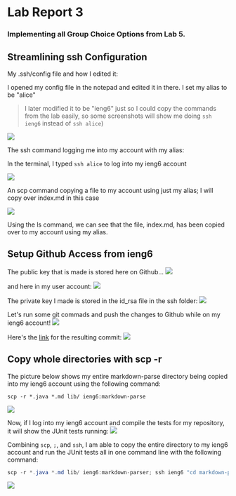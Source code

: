 # Lab Report 3
### Implementing all Group Choice Options from Lab 5.

## Streamlining ssh Configuration

My .ssh/config file and how I edited it:

I opened my config file in the notepad and edited it in there. I set my alias to be "alice"

>I later modified it to be "ieng6" just so I could copy the commands from the lab easily, so some screenshots will show me doing `ssh ieng6` instead of `ssh alice`)

![](https://scontent.xx.fbcdn.net/v/t1.15752-9/280076811_1180703666097699_1235992140166893346_n.png?_nc_cat=106&ccb=1-6&_nc_sid=aee45a&_nc_ohc=cBHK3BRvpW8AX8QYeE9&_nc_ad=z-m&_nc_cid=0&_nc_ht=scontent.xx&oh=03_AVINgLVIz3eIDGeJkotsp7z1S4soB4J3moO4MxzetrcYiw&oe=629FD39B)

The ssh command logging me into my account with my alias:

In the terminal, I typed `ssh alice` to log into my ieng6 account

![](https://scontent.xx.fbcdn.net/v/t1.15752-9/280122006_1051182129137777_7908281862068135903_n.png?_nc_cat=108&ccb=1-6&_nc_sid=aee45a&_nc_ohc=rGd7TROQpbAAX8j-5mQ&_nc_ad=z-m&_nc_cid=0&_nc_ht=scontent.xx&oh=03_AVLPq5xF1i67c1g582QkWrKhLyieS7rMJsCNQKH-jMPV2Q&oe=629E3DDA)

An scp command copying a file to my account using just my alias; I will copy over index.md in this case

![](https://scontent.xx.fbcdn.net/v/t1.15752-9/279244065_800450520935355_4640089459631946226_n.png?_nc_cat=111&ccb=1-6&_nc_sid=aee45a&_nc_ohc=W1fkgzXTcp4AX-vJKf6&_nc_ad=z-m&_nc_cid=0&_nc_ht=scontent.xx&oh=03_AVLLvcDiRz7b7v1UN3Pow4-67Eob_wxKXhlpy9vORbGudQ&oe=629DC769)

Using the ls command, we can see that the file, index.md, has been copied over to my account using my alias.

## Setup Github Access from ieng6
The public key that is made is stored here on Github...
![](https://scontent.xx.fbcdn.net/v/t1.15752-9/280120381_308068234681186_3905321658330235621_n.png?_nc_cat=104&ccb=1-6&_nc_sid=aee45a&_nc_ohc=mwVmAL4NZsgAX89bNoA&_nc_ad=z-m&_nc_cid=0&_nc_ht=scontent.xx&oh=03_AVIFPSYz_1hSBs3DpkHze3KzUHzVNkK6zp9NLA6m9Q2Bew&oe=629F82E7)

and here in my user account:
![](https://scontent.xx.fbcdn.net/v/t1.15752-9/279802389_328276499250969_704356715956388360_n.png?_nc_cat=103&ccb=1-6&_nc_sid=aee45a&_nc_ohc=SbV1Ukj-DQIAX-AMeh1&_nc_ad=z-m&_nc_cid=0&_nc_ht=scontent.xx&oh=03_AVITFtRw0BnB2zNz1wfyLszas4fMMQAaWc-QKJVeYyipjA&oe=629C3B67)

The private key I made is stored in the id_rsa file in the ssh folder:
![](https://scontent.xx.fbcdn.net/v/t1.15752-9/280390101_317092743836534_2117228152023734444_n.png?_nc_cat=108&ccb=1-6&_nc_sid=aee45a&_nc_ohc=Ot0z9Y8KWgsAX-Cqku1&_nc_ad=z-m&_nc_cid=0&_nc_ht=scontent.xx&oh=03_AVJ14MpsHo9jtsYngHN9quRKSGyolt43vxgB8YgaDIl1AQ&oe=629FA2C7)

Let's run some git commads and push the changes to Github while on my ieng6 account! 
![](https://scontent.xx.fbcdn.net/v/t1.15752-9/280240914_547138916775576_2575191255221803961_n.png?_nc_cat=108&ccb=1-6&_nc_sid=aee45a&_nc_ohc=JI54ALsOTqAAX8W-B4T&_nc_oc=AQkhXrw5UdZ6FqoK5jgeIx5-rw1mnuHLPWKUnEj8VU5p8qmZSIUGhomsESypA7sQ1yF8RO-HJzaxQ_eE_mPDjsAz&_nc_ad=z-m&_nc_cid=0&_nc_ht=scontent.xx&oh=03_AVJH6Yn0H0ytbhru-8rwMzb5AAdftI9brYoDTcYHbJtlvw&oe=629FAACF)

Here's the [link](https://github.com/alicema1202/markdown-parser/commit/fc9782f8939a4788185cab67135f28162b1e298b "markdown-parser repository") for the resulting commit:
![](https://scontent.xx.fbcdn.net/v/t1.15752-9/280192101_5415016561864778_2347696041906020515_n.png?_nc_cat=103&ccb=1-6&_nc_sid=aee45a&_nc_ohc=gApz04CKrk4AX_a-FOZ&_nc_ad=z-m&_nc_cid=0&_nc_ht=scontent.xx&oh=03_AVKQSi4WNdOuHwzrcg-Mjyk_MOdNU0rHsBvqMcQ2Xcpwgg&oe=629EEA05)

## Copy whole directories with scp -r

The picture below shows my entire markdown-parse directory being copied into my ieng6 account using the following command:
```
scp -r *.java *.md lib/ ieng6:markdown-parse
```
![](https://scontent.xx.fbcdn.net/v/t1.15752-9/280180437_753130449191179_1327177585582640984_n.png?_nc_cat=102&ccb=1-6&_nc_sid=aee45a&_nc_ohc=yx2Oll_owEEAX8dMGRD&_nc_ad=z-m&_nc_cid=0&_nc_ht=scontent.xx&oh=03_AVJnX0h-trSForlGwbLsguENpDE1CGfI0hVqzEnoZzVOJg&oe=629CB726)

Now, if I log into my ieng6 account and compile the tests for my repository, it will show the JUnit tests running:
![](https://scontent.xx.fbcdn.net/v/t1.15752-9/279815557_4969395779763785_5412307686231111366_n.png?_nc_cat=108&ccb=1-6&_nc_sid=aee45a&_nc_ohc=cY8WEdG1VTMAX_9AY-V&_nc_ad=z-m&_nc_cid=0&_nc_ht=scontent.xx&oh=03_AVKlL3Ku-MM5bQF0XWnvb7d33spV6cxLHy46GajwzdvVqQ&oe=62A0120F)

Combining `scp`, `;`, and `ssh`, I am able to copy the entire directory to my ieng6 account and run the JUnit tests all in one command line with the following command:
```java
scp -r *.java *.md lib/ ieng6:markdown-parser; ssh ieng6 "cd markdown-parser; javac -cp .:lib/junit-4.13.2.jar:lib/hamcrest-core-1.3.jar MarkdownParseTest.java; java -cp .:lib/junit-4.13.2.jar:lib/hamcrest-core-1.3.jar org.junit.runner.JUnitCore MarkdownParseTest"  
```
![](https://scontent.xx.fbcdn.net/v/t1.15752-9/279800093_361953632578598_8105718885270580586_n.png?_nc_cat=109&ccb=1-6&_nc_sid=aee45a&_nc_ohc=ZF_gpQS-fQYAX_rF3zm&_nc_ad=z-m&_nc_cid=0&_nc_ht=scontent.xx&oh=03_AVIdnLLMoSM67ZY0X5F1bpp0a9OWJcbEpHVaDXfAO3hqpw&oe=629C93BC)
